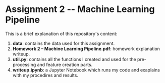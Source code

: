 # Assignment 2 -- Machine Learning Pipeline
This is a brief explanation of this repository's content:

1. **data**: contains the data used for this assignment.
2. **Homework 2 – Machine Learning Pipeline.pdf**: homework explanation writeup.
3. **util.py**: contains all the functions I created and used for the pre-processing and feature creation parts.
4. **writeup.ipynb**: a Jupyter Notebook which runs my code and exaplains with my procedires and results.
